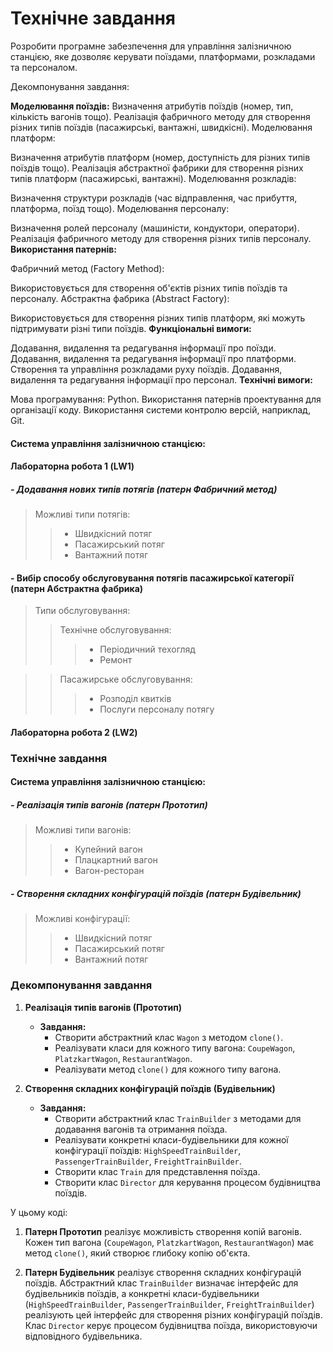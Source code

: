 # Технічне завдання
Розробити програмне забезпечення для управління залізничною станцією, яке дозволяє керувати поїздами, платформами, розкладами та персоналом.

Декомпонування завдання:

**Моделювання поїздів:**
Визначення атрибутів поїздів (номер, тип, кількість вагонів тощо).
Реалізація фабричного методу для створення різних типів поїздів (пасажирські, вантажні, швидкісні).
Моделювання платформ:

Визначення атрибутів платформ (номер, доступність для різних типів поїздів тощо).
Реалізація абстрактної фабрики для створення різних типів платформ (пасажирські, вантажні).
Моделювання розкладів:

Визначення структури розкладів (час відправлення, час прибуття, платформа, поїзд тощо).
Моделювання персоналу:

Визначення ролей персоналу (машиністи, кондуктори, оператори).
Реалізація фабричного методу для створення різних типів персоналу.
**Використання патернів:**

Фабричний метод (Factory Method):

Використовується для створення об'єктів різних типів поїздів та персоналу.
Абстрактна фабрика (Abstract Factory):

Використовується для створення різних типів платформ, які можуть підтримувати різні типи поїздів.
**Функціональні вимоги:**

Додавання, видалення та редагування інформації про поїзди.
Додавання, видалення та редагування інформації про платформи.
Створення та управління розкладами руху поїздів.
Додавання, видалення та редагування інформації про персонал.
**Технічні вимоги:**

Мова програмування: Python.
Використання патернів проектування для організації коду.
Використання системи контролю версій, наприклад, Git.

#### **Система управління залізничною станцією:**
#### **Лабораторна робота 1 (LW1)**
 #####  - Додавання нових типів потягів (патерн Фабричний метод)
 >Можливі типи потягів:
>> - Швидкісний потяг
>> - Пасажирський потяг
>> - Вантажний потяг
 #### - Вибір способу обслуговування потягів пасажирської категорії (патерн Абстрактна фабрика)
 
 > Типи обслуговування:
>>Технічне обслуговування:
>>> - Періодичний техогляд
>>> - Ремонт

 >>Пасажирське обслуговування:
>>> - Розподіл квитків
>>> - Послуги персоналу потягу

#### **Лабораторна робота 2 (LW2)**

### Технічне завдання
#### **Система управління залізничною станцією:**

##### - Реалізація типів вагонів (патерн Прототип)
> Можливі типи вагонів:
>> - Купейний вагон
>> - Плацкартний вагон
>> - Вагон-ресторан

##### - Створення складних конфігурацій поїздів (патерн Будівельник)
> Можливі конфігурації:
>> - Швидкісний потяг
>> - Пасажирський потяг
>> - Вантажний потяг

### Декомпонування завдання

1. **Реалізація типів вагонів (Прототип)**
    - **Завдання:**
        - Створити абстрактний клас `Wagon` з методом `clone()`.
        - Реалізувати класи для кожного типу вагона: `CoupeWagon`, `PlatzkartWagon`, `RestaurantWagon`.
        - Реалізувати метод `clone()` для кожного типу вагона.

2. **Створення складних конфігурацій поїздів (Будівельник)**
    - **Завдання:**
        - Створити абстрактний клас `TrainBuilder` з методами для додавання вагонів та отримання поїзда.
        - Реалізувати конкретні класи-будівельники для кожної конфігурації поїздів: `HighSpeedTrainBuilder`, `PassengerTrainBuilder`, `FreightTrainBuilder`.
        - Створити клас `Train` для представлення поїзда.
        - Створити клас `Director` для керування процесом будівництва поїздів.

У цьому коді:

1. **Патерн Прототип** реалізує можливість створення копій вагонів. Кожен тип вагона (`CoupeWagon`, `PlatzkartWagon`, `RestaurantWagon`) має метод `clone()`, який створює глибоку копію об'єкта.

2. **Патерн Будівельник** реалізує створення складних конфігурацій поїздів. Абстрактний клас `TrainBuilder` визначає інтерфейс для будівельників поїздів, а конкретні класи-будівельники (`HighSpeedTrainBuilder`, `PassengerTrainBuilder`, `FreightTrainBuilder`) реалізують цей інтерфейс для створення різних конфігурацій поїздів. Клас `Director` керує процесом будівництва поїзда, використовуючи відповідного будівельника.
